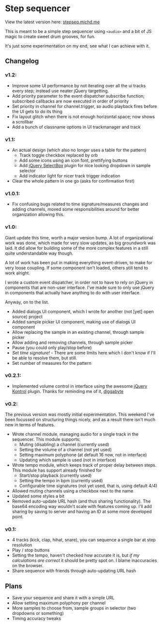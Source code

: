Step sequencer
==============

View the latest version here: [stepseq.michd.me](http://stepseq.michd.me)

This is meant to be a simple step sequencer using `<audio>` and a bit of JS magic
to create sweet drum grooves, for fun.

It's just some experimentation on my end, see what I can achieve with it.

## Changelog

### v1.2:

* Improve some UI performance by not iterating over all the ui tracks every step; instead use neater jQuery targetting.
* Add priority parameter to the event dispatcher subscribe function; subscribed callbacks are now executed in order of priority
* Set priority in channel for channel.trigger, so audio playback fires before the UI gets to do its thing
* Fix layout glitch when there is not enough horizontal space; now shows a scrollbar
* Add a bunch of classname options in UI trackmanager and track

### v1.1:

* An actual design (which also no longer uses a table for the pattern)
    * Track toggle checkbox replaced by orb
    * Add some icons using an icon font, prettifying buttons
    * Add [jQuery SelectBox](https://github.com/claviska/jquery-selectBox) plugin for nice looking dropdown in sample selector
    * Add indicator light for nicer track trigger indication
* Clear the whole pattern in one go (asks for confirmation first)

### v1.0.1:

* Fix confusing bugs related to time signature/measures changes and adding channels, moved some responsibilities around for better organization allowing this.

### v1.0:

Giant update this time, worth a major version bump. A lot of organizational work was done, which made for very slow updates, as big groundwork was laid. It did allow for building some of the more complex features in a still quite understandable way though.

A lot of work has been put in making everything event-driven, to make for very loose coupling. If some component isn't loaded, others still tend to work alright.

I wrote a custom event dispatcher, in order not to have to rely on jQuery in components that are non-user interface. I've made sure to only use jQuery in components that actually have anything to do with user interface.

Anyway, on to the list.

* Added dialogs UI component, which I wrote for another (not [yet] open source) project
* Added sample picker UI component, making use of dialogs UI component
* Allow replacing the sample in an existing channel, through sample picker
* Allow adding and removing channels, through sample picker
* Pause (you could only play/stop before)
* *Set time signature!* - There are some limits here which I don't know if I'll be able to resolve them, but still.
* Set number of measures for the pattern



### v0.2.1:

* Implemented volume control in interface using the awesome [jQuery Kontrol](https://github.com/aterrien/jQuery-Kontrol) plugin. Thanks for reminding me of it, [diggabyte](https://github.com/diggabyte)

### v0.2:

The previous version was mostly initial experimentation. This weekend I've been focussed on structuring things nicely, and as a result there isn't much new in terms of features.

* Wrote channel module, managing audio for a single track in the sequencer. This module supports:
    * Muting (disabling) a channel (currently used)
    * Setting the volume of a channel (not yet used)
    * Setting maximum polyphone (at default 16 now, not in interface)
    * Updating which sample is used (not in interface)
* Wrote tempo module, which keeps track of proper delay between steps. This module has support already finished for
    * Start/stop playback (currently used)
    * Setting the tempo in bpm (currently used)
    * Configurable time signatures (not yet used, that is, using default 4/4)
* Allowed muting channels using a checkbox next to the name
* Updated some styles a bit
* Removed auto-update URL hash (and thus sharing functionality). The base64 encoding way wouldn't scale with features coming up. I'll add sharing by saving to server and having an ID at some more developed point.

### v0.1:

* 4 tracks (kick, clap, hihat, snare), you can sequence a single bar at step resolution
* Play / stop buttons
* Setting the tempo, haven't checked how accurate it is, but *if my calculations are correct* it should be pretty spot on. I blame inaccuracies on the browser.
* Share sequence with friends through auto-updating URL hash


Plans
-----
* Save your sequence and share it with a simple URL
* Allow setting maximum polyphony per channel
* More samples to choose from, sample groups in selector (two dropdowns or something)
* Timing accuracy tweaks